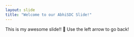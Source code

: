 ```yaml
---
layout: slide
title: "Welcome to our AbhiSDC Slide!"
---
```

This is my awesome slide!! :tada:
Use the left arrow to go back!
